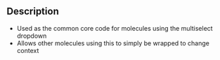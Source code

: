 ## Description
- Used as the common core code for molecules using the multiselect dropdown
- Allows other molecules using this to simply be wrapped to change context